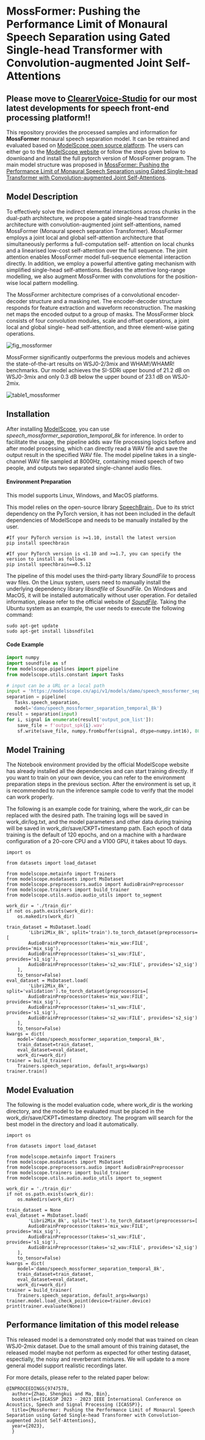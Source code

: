 # MossFormer: Pushing the Performance Limit of Monaural Speech Separation using Gated Single-head Transformer with Convolution-augmented Joint Self-Attentions

Please move to [ClearerVoice-Studio](https://github.com/modelscope/ClearerVoice-Studio) for our most latest developments for speech front-end processing platform!!
--

This repository provides the processed samples and information for **MossFormer** monaural speech separation model. It can be retrained and evaluated based on <a href="https://www.modelscope.cn/models/damo/speech_mossformer_separation_temporal_8k/summary">ModelScope open source platform</a>. The users can either go to the <a href="https://www.modelscope.cn/models/damo/speech_mossformer_separation_temporal_8k/summary">ModelScope website</a> or follow the steps given below to downloand and install the full pytorch version of MossFormer program. The main model structure was proposed in <a href="https://arxiv.org/abs/2302.11824">MossFormer: Pushing the Performance Limit of Monaural Speech Separation using Gated Single-head Transformer with Convolution-augmented Joint Self-Attentions</a>.  

## Model Description

To effectively solve the indirect elemental interactions across chunks in the dual-path architecture, we propose a gated single-head transformer architecture with convolution-augmented joint self-attentions, named MossFormer (Monaural speech separation Transformer). MossFormer employs a joint local and global self-attention architecture that simultaneously performs a full-computation self- attention on local chunks and a linearised low-cost self-attention over the full sequence. The joint attention enables MossFormer model full-sequence elemental interaction directly. In addition, we employ a powerful attentive gating mechanism with simplified single-head self-attentions. Besides the attentive long-range modelling, we also augment MossFormer with convolutions for the position-wise local pattern modelling.


The MossFormer architecture comprises of a convolutional encoder-decoder structure and a masking net. The encoder-decoder structure responds for feature extraction and waveform reconstruction. The masking net maps the encoded output to a group of masks. The MossFormer block  consists of four convolution modules, scale and offset operations, a joint local and global single- head self-attention, and three element-wise gating operations.

![fig_mossformer](https://user-images.githubusercontent.com/62317780/220862493-30637387-8da2-4538-8e83-604fe4c9764c.png)

MossFormer significantly outperforms the previous models and achieves the state-of-the-art results on WSJ0-2/3mix and WHAM!/WHAMR! benchmarks. Our model achieves the SI-SDRi upper bound of 21.2 dB on WSJ0-3mix and only 0.3 dB below the upper bound of 23.1 dB on WSJ0-2mix.

![table1_mossformer](https://user-images.githubusercontent.com/62317780/220861391-dd6bf2a1-0033-443d-bee5-e2241a929462.png)

## Installation

After installing <a href="https://github.com/modelscope/modelscope">ModelScope</a>, you can use *speech_mossformer_separation_temporal_8k* for inference. In order to facilitate the usage, the pipeline adds wav file processing logics before and after model processing, which can directly read a WAV file and save the output result in the specified WAV file. The model pipeline takes in a single-channel WAV file sampled at 8000Hz, containing mixed speech of two people, and outputs two separated single-channel audio files.

#### Environment Preparation

This model supports Linux, Windows, and MacOS platforms.

This model relies on the open-source library <a href="https://github.com/speechbrain/speechbrain"> SpeechBrain </a>. Due to its strict dependency on the PyTorch version, it has not been included in the default dependencies of ModelScope and needs to be manually installed by the user.

```
#If your PyTorch version is >=1.10, install the latest version
pip install speechbrain

#If your PyTorch version is <1.10 and >=1.7, you can specify the version to install as follows
pip install speechbrain==0.5.12
```

The pipeline of this model uses the third-party library *SoundFile* to process wav files. On the Linux system, users need to manually install the underlying dependency library *libsndfile* of *SoundFile*. On Windows and MacOS, it will be installed automatically without user operation. For detailed information, please refer to the official website of <a href=https://github.com/bastibe/python-soundfile#installation>*SoundFile*</a>. Taking the Ubuntu system as an example, the user needs to execute the following command:

```
sudo apt-get update
sudo apt-get install libsndfile1
```

####  Code Example
```python
import numpy
import soundfile as sf
from modelscope.pipelines import pipeline
from modelscope.utils.constant import Tasks

# input can be a URL or a local path
input = 'https://modelscope.cn/api/v1/models/damo/speech_mossformer_separation_temporal_8k/repo?Revision=master&FilePath=examples/mix_speech1.wav'
separation = pipeline(
   Tasks.speech_separation,
   model='damo/speech_mossformer_separation_temporal_8k')
result = separation(input)
for i, signal in enumerate(result['output_pcm_list']):
    save_file = f'output_spk{i}.wav'
    sf.write(save_file, numpy.frombuffer(signal, dtype=numpy.int16), 8000)
```

## Model Training

The Notebook environment provided by the official ModelScope website has already installed all the dependencies and can start training directly. If you want to train on your own device, you can refer to the environment preparation steps in the previous section. After the environment is set up, it is recommended to run the inference sample code to verify that the model can work properly.

The following is an example code for training, where the work_dir can be replaced with the desired path. The training logs will be saved in work_dir/log.txt, and the model parameters and other data during training will be saved in work_dir/save/CKPT+timestamp path. Each epoch of data training is the default of 120 epochs, and on a machine with a hardware configuration of a 20-core CPU and a V100 GPU, it takes about 10 days.

```
import os

from datasets import load_dataset

from modelscope.metainfo import Trainers
from modelscope.msdatasets import MsDataset
from modelscope.preprocessors.audio import AudioBrainPreprocessor
from modelscope.trainers import build_trainer
from modelscope.utils.audio.audio_utils import to_segment

work_dir = './train_dir'
if not os.path.exists(work_dir):
    os.makedirs(work_dir)

train_dataset = MsDataset.load(
        'Libri2Mix_8k', split='train').to_torch_dataset(preprocessors=[
        AudioBrainPreprocessor(takes='mix_wav:FILE', provides='mix_sig'),
        AudioBrainPreprocessor(takes='s1_wav:FILE', provides='s1_sig'),
        AudioBrainPreprocessor(takes='s2_wav:FILE', provides='s2_sig')
    ],
    to_tensor=False)
eval_dataset = MsDataset.load(
        'Libri2Mix_8k', split='validation').to_torch_dataset(preprocessors=[
        AudioBrainPreprocessor(takes='mix_wav:FILE', provides='mix_sig'),
        AudioBrainPreprocessor(takes='s1_wav:FILE', provides='s1_sig'),
        AudioBrainPreprocessor(takes='s2_wav:FILE', provides='s2_sig')
    ],
    to_tensor=False)
kwargs = dict(
    model='damo/speech_mossformer_separation_temporal_8k',
    train_dataset=train_dataset,
    eval_dataset=eval_dataset,
    work_dir=work_dir)
trainer = build_trainer(
    Trainers.speech_separation, default_args=kwargs)
trainer.train()
```

## Model Evaluation

The following is the model evaluation code, where work_dir is the working directory, and the model to be evaluated must be placed in the work_dir/save/CKPT+timestamp directory. The program will search for the best model in the directory and load it automatically.

```
import os

from datasets import load_dataset

from modelscope.metainfo import Trainers
from modelscope.msdatasets import MsDataset
from modelscope.preprocessors.audio import AudioBrainPreprocessor
from modelscope.trainers import build_trainer
from modelscope.utils.audio.audio_utils import to_segment

work_dir = './train_dir'
if not os.path.exists(work_dir):
    os.makedirs(work_dir)

train_dataset = None
eval_dataset = MsDataset.load(
        'Libri2Mix_8k', split='test').to_torch_dataset(preprocessors=[
        AudioBrainPreprocessor(takes='mix_wav:FILE', provides='mix_sig'),
        AudioBrainPreprocessor(takes='s1_wav:FILE', provides='s1_sig'),
        AudioBrainPreprocessor(takes='s2_wav:FILE', provides='s2_sig')
    ],
    to_tensor=False)
kwargs = dict(
    model='damo/speech_mossformer_separation_temporal_8k',
    train_dataset=train_dataset,
    eval_dataset=eval_dataset,
    work_dir=work_dir)
trainer = build_trainer(
    Trainers.speech_separation, default_args=kwargs)
trainer.model.load_check_point(device=trainer.device)
print(trainer.evaluate(None))
```

## Performance limitation of this model release
This released model is a demonstrated only model that was trained on clean WSJ0-2mix dataset. Due to the small amount of this training dataset, the released model maybe not perform as expected for other testing dataset, espectially, the noisy and reverberant mixtures. We will update to a more general model support realistic recordings later.

For more details, please refer to the related paper below:

```
@INPROCEEDINGS{9747578,
  author={Zhao, Shengkui and Ma, Bin},
  booktitle={ICASSP 2023 - 2023 IEEE International Conference on Acoustics, Speech and Signal Processing (ICASSP)}, 
  title={MossFormer: Pushing the Performance Limit of Monaural Speech Separation using Gated Single-head Transformer with Convolution-augmented Joint Self-Attentions}, 
  year={2023},
  }
```
